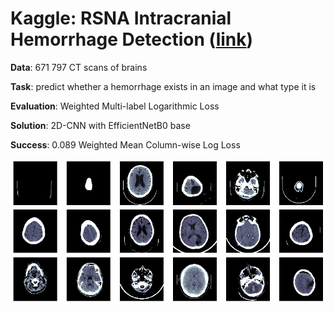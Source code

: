 # Kaggle: RSNA Intracranial Hemorrhage Detection ([link](https://www.kaggle.com/c/rsna-intracranial-hemorrhage-detection/overview))

__Data__: 671 797 CT scans of brains

__Task__: predict whether a hemorrhage exists in an image and what type it is

__Evaluation__: Weighted Multi-label Logarithmic Loss

__Solution__: 2D-CNN with EfficientNetB0 base

__Success__: 0.089 Weighted Mean Column-wise Log Loss

![](images.png)
